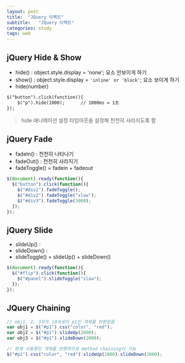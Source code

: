 ```yaml
---
layout: post
title:  "JQuery 이펙트"
subtitle:   "JQuery 이펙트"
categories: study
tags: web
---
```


## jQuery Hide & Show

* hide() : object.style.display = 'none';
요소 안보이게 하기
* show() : object.style.display = `'inline' or 'block'`;
요소 보이게 하기
* hide(number)
```HTML
$("button").click(function(){  
	$("p").hide(1000);  	// 1000ms = 1초
});
```
>hide 애니메이션 설정
타임아웃을 설정해 천천히 사라지도록 함

## jQuery Fade
* fadeIn() : 천천히 나타나기
* fadeOut() : 천천히 사라지기
* fadeToggle() = fadein + fadeout

```javascript
$(document).ready(function(){
  $("button").click(function(){
    $("#div1").fadeToggle();
    $("#div2").fadeToggle("slow");
    $("#div3").fadeToggle(3000);
  });
});
```

## jQuery Slide
* slideUp() : 
* slideDown() :  
* slideToggle() = slideUp() + slideDown()
```javascript
$(document).ready(function(){
  $("#flip").click(function(){
    $("#panel").slideToggle("slow");
  });
});
```

## JQuery Chaining

```javascript
// obj1, 2, 3모두 id속성이 p1인 객체를 반환받음
var obj1 = $("#p1").css("color", "red");
var obj2 = $("#p1").slideUp(2000);
var obj3 = $("#p1").slideDown(2000);

// 현재 사용중인 객체를 반환하므로 method chaining이 가능
$("#p1").css("color", "red").slideUp(2000).slideDown(2000);
```

<!--stackedit_data:
eyJoaXN0b3J5IjpbLTE1MzUyNzU5MzAsLTYxODc1NjkyNiw4Nj
k5MDA0MDhdfQ==
-->